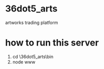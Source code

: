 # 36dot5_arts
artworks trading platform

# how to run this server
1. cd \36dot5_arts\bin
2. node www
